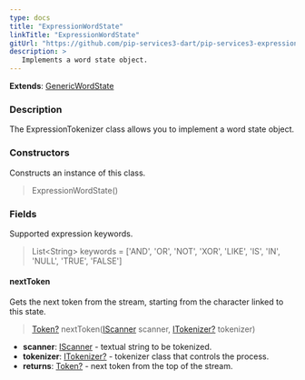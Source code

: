 ```yaml
---
type: docs
title: "ExpressionWordState"
linkTitle: "ExpressionWordState"
gitUrl: "https://github.com/pip-services3-dart/pip-services3-expressions-dart"
description: > 
   Implements a word state object.
---
```


**Extends**: [GenericWordState](../../../tokenizers/generic/generic_word_state)

### Description

The ExpressionTokenizer class allows you to implement a word state object.

### Constructors
Constructs an instance of this class.

> ExpressionWordState()


### Fields

<span class="hide-title-link">

Supported expression keywords.
> List\<String\> keywords = ['AND', 'OR', 'NOT', 'XOR', 'LIKE', 'IS', 'IN', 'NULL', 'TRUE', 'FALSE']

</span>


#### nextToken
Gets the next token from the stream, starting from the character linked to this state.

> [Token?](../../../tokenizers/token) nextToken([IScanner](../../../io/iscanner) scanner, [ITokenizer?](../../../tokenizers/itokenizer) tokenizer)

- **scanner**: [IScanner](../../../io/iscanner) - textual string to be tokenized.
- **tokenizer**: [ITokenizer?](../../../tokenizers/itokenizer) - tokenizer class that controls the process.
- **returns**: [Token?](../../../tokenizers/token) - next token from the top of the stream.
